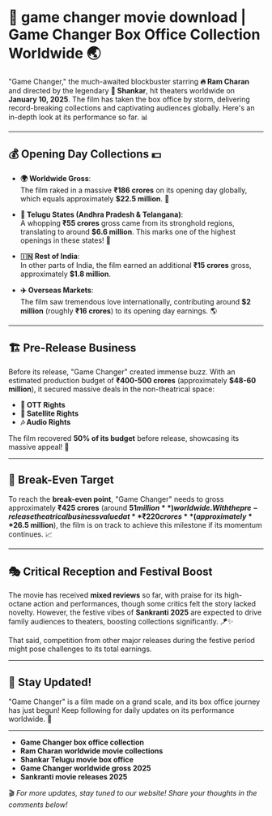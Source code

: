 # 🌟 game changer movie download | Game Changer Box Office Collection Worldwide 🌏

"Game Changer," the much-awaited blockbuster starring **🔥 Ram Charan** and directed by the legendary **🎥 Shankar**, hit theaters worldwide on **January 10, 2025**. The film has taken the box office by storm, delivering record-breaking collections and captivating audiences globally. Here's an in-depth look at its performance so far. 📊

---

## 💰 Opening Day Collections 💵

- **🌍 Worldwide Gross**:  
  The film raked in a massive **₹186 crores** on its opening day globally, which equals approximately **$22.5 million**. 🎉  

- **📍 Telugu States (Andhra Pradesh & Telangana)**:  
  A whopping **₹55 crores** gross came from its stronghold regions, translating to around **$6.6 million**. This marks one of the highest openings in these states! 🚀  

- **🇮🇳 Rest of India**:  
  In other parts of India, the film earned an additional **₹15 crores** gross, approximately **$1.8 million**.  

- **✈️ Overseas Markets**:  
  The film saw tremendous love internationally, contributing around **$2 million** (roughly **₹16 crores**) to its opening day earnings. 🌎  

---

## 🏗️ Pre-Release Business  

Before its release, "Game Changer" created immense buzz. With an estimated production budget of **₹400-500 crores** (approximately **$48-60 million**), it secured massive deals in the non-theatrical space:  

- **🎥 OTT Rights**  
- **📡 Satellite Rights**  
- **🎶 Audio Rights**  

The film recovered **50% of its budget** before release, showcasing its massive appeal! 💼  

---

## 🎯 Break-Even Target  

To reach the **break-even point**, "Game Changer" needs to gross approximately **₹425 crores** (around **$51 million**) worldwide. With the pre-release theatrical business valued at **₹220 crores** (approximately **$26.5 million**), the film is on track to achieve this milestone if its momentum continues. 📈  

---

## 🎭 Critical Reception and Festival Boost  

The movie has received **mixed reviews** so far, with praise for its high-octane action and performances, though some critics felt the story lacked novelty. However, the festive vibes of **Sankranti 2025** are expected to drive family audiences to theaters, boosting collections significantly. 🪁✨  

That said, competition from other major releases during the festive period might pose challenges to its total earnings.  

---

## 📣 Stay Updated!  

"Game Changer" is a film made on a grand scale, and its box office journey has just begun! Keep following for daily updates on its performance worldwide. 🌟  

--- 

- **Game Changer box office collection**  
- **Ram Charan worldwide movie collections**  
- **Shankar Telugu movie box office**  
- **Game Changer worldwide gross 2025**  
- **Sankranti movie releases 2025**  

🎬 *For more updates, stay tuned to our website! Share your thoughts in the comments below!*  
